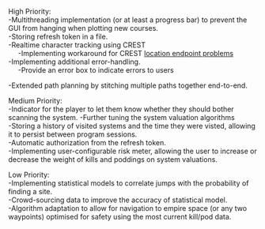 High Priority: <br>
-Multithreading implementation (or at least a progress bar) to prevent the GUI from hanging when plotting new courses. <br>
-Storing refresh token in a file. <br>
-Realtime character tracking using CREST<br>
&nbsp;&nbsp;&nbsp;&nbsp; -Implementing workaround for CREST [location endpoint problems](https://forums.eveonline.com/default.aspx?g=posts&m=6274873#post6274873)<br>
-Implementing additional error-handling. <br>
&nbsp;&nbsp;&nbsp;&nbsp; -Provide an error box to indicate errors to users

-Extended path planning by stitching multiple paths together end-to-end.
<p>
Medium Priority: <br>
-Indicator for the player to let them know whether they should bother scanning the system.
-Further tuning the system valuation algorithms <br>
-Storing a history of visited systems and the time they were visted, allowing it to persist between program sessions.<br>
-Automatic authorization from the refresh token.<br>
-Implementing user-configurable risk meter, allowing the user to increase or decrease the weight of kills and poddings on system valuations.<br>
<p>
Low Priority: <br>
-Implementing statistical models to correlate jumps with the probability of finding a site. <br>
-Crowd-sourcing data to improve the accuracy of statistical model. <br>
-Algorithm adaptation to allow for navigation to empire space (or any two waypoints) optimised for safety using the most current kill/pod data.

